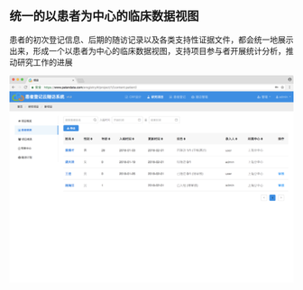 ## 统一的以患者为中心的临床数据视图

患者的初次登记信息、后期的随访记录以及各类支持性证据文件，都会统一地展示出来，形成一个以患者为中心的临床数据视图，支持项目参与者开展统计分析，推动研究工作的进展

![](../assets/patient-list.png)
